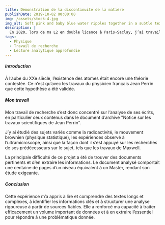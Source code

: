```yaml
---
title: Démonstration de la discontinuité de la matière
publishDate: 2019-10-02 00:00:00
img: /assets/stock-4.jpg
img_alt: Soft pink and baby blue water ripples together in a subtle texture.
description: |
  En 2020, lors de ma L2 en double licence à Paris-Saclay, j’ai travaillé sur un projet de recherche portant sur l’histoire de l’atome. Mon objectif était d’étudier la démonstration de la discontinuité de la matière, autrement dit, la preuve scientifique de l’existence des atomes.
tags:
  - Physique
  - Travail de recherche
  - Lecture analytique approfondie
---
```

##### Introduction
À l’aube du XXe siècle, l’existence des atomes était encore une théorie contestée. Ce n’est qu’avec les travaux du physicien français Jean Perrin que cette hypothèse a été validée. 

##### Mon travail
Mon travail de recherche s’est donc concentré sur l’analyse de ses écrits, en particulier ceux contenus dans le document d’archive "Notice sur les travaux scientifiques de Jean Perrin". 

J’y ai étudié des sujets variés comme la radioactivité, le mouvement brownien (physique statistique), les expériences observé à l’ultramicroscope, ainsi que la façon dont il s’est appuyé sur les recherches de ses prédécesseurs sur le sujet, tels que les travaux de Maxwell.

La principale difficulté de ce projet a été de trouver des documents pertinents et d’en extraire les informations. Le document analysé comportait une centaine de pages d’un niveau équivalent à un Master, rendant son étude exigeante.

##### Conclusion
Cette expérience m’a appris à lire et comprendre des textes longs et complexes, à identifier les informations clés et à structurer une analyse rigoureuse à partir de sources fiables. Elle a renforcé ma capacité à traiter efficacement un volume important de données et à en extraire l’essentiel pour répondre à une problématique donnée.

